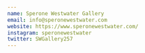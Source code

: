 ```yaml
---
name: Sperone Westwater Gallery
email: info@speronewestwater.com
website: https://www.speronewestwater.com/
instagram: speronewestwater
twitter: SWGallery257
---
```

